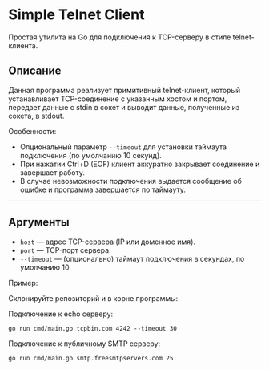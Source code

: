 # Simple Telnet Client

Простая утилита на Go для подключения к TCP-серверу в стиле telnet-клиента.

## Описание

Данная программа реализует примитивный telnet-клиент, который устанавливает TCP-соединение с указанным хостом и портом, передает данные с stdin в сокет и выводит данные, полученные из сокета, в stdout.

Особенности:
- Опциональный параметр `--timeout` для установки таймаута подключения (по умолчанию 10 секунд).
- При нажатии Ctrl+D (EOF) клиент аккуратно закрывает соединение и завершает работу.
- В случае невозможности подключения выдается сообщение об ошибке и программа завершается по таймауту.

---

## Аргументы


- `host` — адрес TCP-сервера (IP или доменное имя).
- `port` — TCP-порт сервера.
- `--timeout` — (опционально) таймаут подключения в секундах, по умолчанию 10.

Пример:

Склонируйте репозиторий и в корне программы:

Подключение к echo серверу:
```
go run cmd/main.go tcpbin.com 4242 --timeout 30
```


Подключение к публичному SMTP серверу:
```
go run cmd/main.go smtp.freesmtpservers.com 25
```